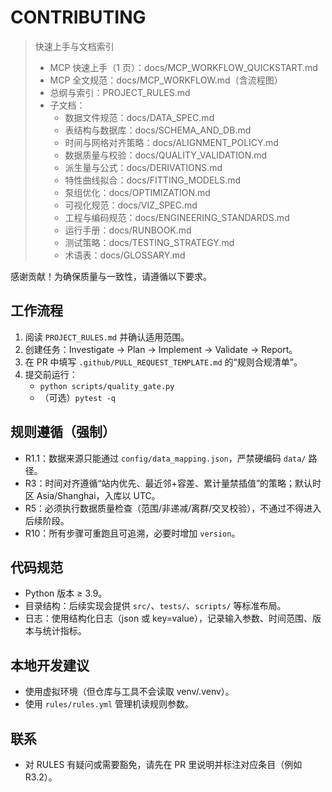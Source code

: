 # CONTRIBUTING
> 快速上手与文档索引
>
> - MCP 快速上手（1 页）：docs/MCP_WORKFLOW_QUICKSTART.md
> - MCP 全文规范：docs/MCP_WORKFLOW.md（含流程图）
> - 总纲与索引：PROJECT_RULES.md
> - 子文档：
>   - 数据文件规范：docs/DATA_SPEC.md
>   - 表结构与数据库：docs/SCHEMA_AND_DB.md
>   - 时间与网格对齐策略：docs/ALIGNMENT_POLICY.md
>   - 数据质量与校验：docs/QUALITY_VALIDATION.md
>   - 派生量与公式：docs/DERIVATIONS.md
>   - 特性曲线拟合：docs/FITTING_MODELS.md
>   - 泵组优化：docs/OPTIMIZATION.md
>   - 可视化规范：docs/VIZ_SPEC.md
>   - 工程与编码规范：docs/ENGINEERING_STANDARDS.md
>   - 运行手册：docs/RUNBOOK.md
>   - 测试策略：docs/TESTING_STRATEGY.md
>   - 术语表：docs/GLOSSARY.md
>


感谢贡献！为确保质量与一致性，请遵循以下要求。

## 工作流程
1. 阅读 `PROJECT_RULES.md` 并确认适用范围。
2. 创建任务：Investigate → Plan → Implement → Validate → Report。
3. 在 PR 中填写 `.github/PULL_REQUEST_TEMPLATE.md` 的“规则合规清单”。
4. 提交前运行：
   - `python scripts/quality_gate.py`
   - （可选）`pytest -q`

## 规则遵循（强制）
- R1.1：数据来源只能通过 `config/data_mapping.json`，严禁硬编码 `data/` 路径。
- R3：时间对齐遵循“站内优先、最近邻+容差、累计量禁插值”的策略；默认时区 Asia/Shanghai，入库以 UTC。
- R5：必须执行数据质量检查（范围/非递减/离群/交叉校验），不通过不得进入后续阶段。
- R10：所有步骤可重跑且可追溯，必要时增加 `version`。

## 代码规范
- Python 版本 ≥ 3.9。
- 目录结构：后续实现会提供 `src/`、`tests/`、`scripts/` 等标准布局。
- 日志：使用结构化日志（json 或 key=value），记录输入参数、时间范围、版本与统计指标。

## 本地开发建议
- 使用虚拟环境（但仓库与工具不会读取 venv/.venv）。
- 使用 `rules/rules.yml` 管理机读规则参数。

## 联系
- 对 RULES 有疑问或需要豁免，请先在 PR 里说明并标注对应条目（例如 R3.2）。

